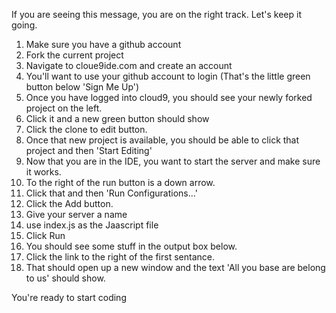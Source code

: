 If you are seeing this message, you are on the right track.  Let's keep it going.

1. Make sure you have a github account
1. Fork the current project
1. Navigate to cloue9ide.com and create an account
  1. You'll want to use your github account to login (That's the little green button below 'Sign Me Up')
1. Once you have logged into cloud9, you should see your newly forked project on the left.  
  1. Click it and a new green button should show
  1. Click the clone to edit button.
1. Once that new project is available, you should be able to click that project and then 'Start Editing'
1. Now that you are in the IDE, you want to start the server and make sure it works.  
  1. To the right of the run button is a down arrow.  
  1. Click that and then  'Run Configurations...'
  1. Click the Add button.
  1. Give your server a name
  1. use index.js as the Jaascript file
  1. Click Run
1. You should see some stuff in the output box below.
  1. Click the link to the right of the first sentance.
  1. That should open up a new window and the text 'All you base are belong to us' should show.

You're ready to start coding

